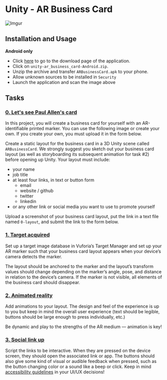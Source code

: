 # Unity - AR Business Card
![Imgur](https://i.imgur.com/z0n2EbN.png)

## Installation and Usage
**Android only**
- Click [here](https://github.com/adut24/holbertonschool-unity/releases/tag/v1.0-Unity-AR-Business-Card) to go to the download page of the application.
- Click on `unity-ar_business_card-Android.zip`.
- Unzip the archive and transfer `ARBusinessCard.apk` to your phone.
- Allow unknown sources to be installed in `Security`
- Launch the application and scan the image above

## Tasks
### [0. Let's see Paul Allen's card](./0-layout)
In this project, you will create a business card for yourself with an AR-identifiable printed marker. You can use the following image or create your own. If you create your own, you must upload it in the form below.

Create a static layout for the business card in a 3D Unity scene called `ARBusinessCard`. We strongly suggest you sketch out your business card layout (as well as storyboarding its subsequent animation for task #2) before opening up Unity. Your layout must include:
- your name
- job title
- at least four links, in text or button form
	- email
	- website / github
	- twitter
	- linkedin
- or any other link or social media you want to use to promote yourself

Upload a screenshot of your business card layout, put the link in a text file named `0-layout`, and submit the link to the form below.

### [1. Target acquired](./Assets/Scenes/ARBusinessCard.unity)
Set up a target image database in Vuforia’s Target Manager and set up your AR marker such that your business card layout appears when your device’s camera detects the marker.

The layout should be anchored to the marker and the layout’s transform values should change depending on the marker’s angle, pose, and distance in relation to the device’s camera. If the marker is not visible, all elements of the business card should disappear.

### [2. Animated reality](./Assets/Scenes/ARBusinessCard.unity)
Add animations to your layout. The design and feel of the experience is up to you but keep in mind the overall user experience (text should be legible, buttons should be large enough to press individually, etc.)

Be dynamic and play to the strengths of the AR medium — animation is key!

### [3. Social link up](./Assets/Scenes/ARBusinessCard.unity)
Script the links to be interactive. When they are pressed on the device screen, they should open the associated link or app. The buttons should also give some kind of visual or audible feedback when pressed, such as the button changing color or a sound like a beep or click. Keep in mind [accessibility guidelines](https://gettecla.com/blogs/news/augmented-reality-and-accessibility) in your UI/UX decisions!

